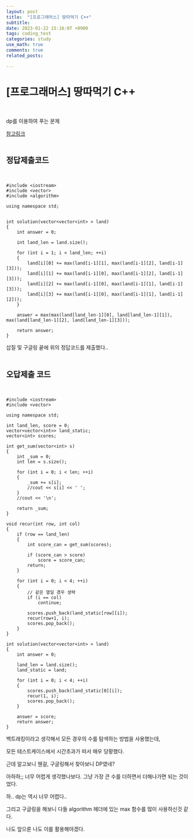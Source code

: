 ```yaml
---
layout: post
title:  "[프로그래머스] 땅따먹기 C++"
subtitle:   
date: 2023-01-22 15:16:07 +0900
tags: coding_test
categories: study
use_math: true
comments: true
related_posts:

---
```


# [프로그래머스] 땅따먹기 C++<br/>
<br/>

dp를 이용하여 푸는 문제<br/>

[참고링크](https://velog.io/@gowoonsori/%ED%94%84%EB%A1%9C%EA%B7%B8%EB%9E%98%EB%A8%B8%EC%8A%A4cpp%EB%95%85%EB%94%B0%EB%A8%B9%EA%B8%B0)<br/>
<br/>

## 정답제출코드<br/>
<br/>

```
#include <iostream>
#include <vector>
#include <algorithm>

using namespace std;


int solution(vector<vector<int> > land)
{
    int answer = 0;
    
    int land_len = land.size();
    
    for (int i = 1; i < land_len; ++i)
    {
        land[i][0] += max(land[i-1][1], max(land[i-1][2], land[i-1][3]));
        land[i][1] += max(land[i-1][0], max(land[i-1][2], land[i-1][3]));
        land[i][2] += max(land[i-1][0], max(land[i-1][1], land[i-1][3]));
        land[i][3] += max(land[i-1][0], max(land[i-1][1], land[i-1][2]));
    }
    
    answer = max(max(land[land_len-1][0], land[land_len-1][1]), max(land[land_len-1][2], land[land_len-1][3]));

    return answer;
}
```

삽질 및 구글링 끝에 위의 정답코드를 제출했다..<br/>
<br/>

## 오답제출 코드<br/>
<Br/>

```
#include <iostream>
#include <vector>

using namespace std;

int land_len, score = 0;
vector<vector<int>> land_static;
vector<int> scores;

int get_sum(vector<int> s)
{
    int _sum = 0;
    int len = s.size();
    
    for (int i = 0; i < len; ++i)
    {
        _sum += s[i];        
        //cout << s[i] << ' ';
    }
    //cout << '\n';
    
    return _sum;
}

void recur(int row, int col)
{
    if (row == land_len)
    {
        int score_can = get_sum(scores);
        
        if (score_can > score)
            score = score_can;
        return;
    }

    for (int i = 0; i < 4; ++i)
    {
        // 같은 열일 경우 생략
        if (i == col)
            continue;
        
        scores.push_back(land_static[row][i]);
        recur(row+1, i);
        scores.pop_back();
    }
}

int solution(vector<vector<int> > land)
{
    int answer = 0;
        
    land_len = land.size();
    land_static = land;
    
    for (int i = 0; i < 4; ++i)
    {
        scores.push_back(land_static[0][i]);
        recur(1, i);
        scores.pop_back();
    }
    
    answer = score;
    return answer;
}
```

백트래킹이라고 생각해서 모든 경우의 수를 탐색하는 방법을 사용했는데,<br/>

모든 테스트케이스에서 시간초과가 떠서 매우 당황했다.<br/>

근데 알고보니 웬걸, 구글링해서 찾아보니 DP였네?<br/>

아하하;; 너무 어렵게 생각했나보다. 그냥 가장 큰 수를 더하면서 더해나가면 되는 것이었다.<br/>

하.. dp는 역시 너무 어렵다..<br/>

그리고 구글링을 해보니 다들 algorithm 헤더에 있는 max 함수를 많이 사용하신것 같다.<br/>

나도 앞으론 나도 이를 활용해야겠다.<br/>